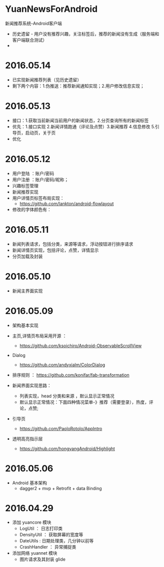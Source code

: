# YuanNewsForAndroid
新闻推荐系统-Android客户端
  * 历史遗留 - 用户没有推荐兴趣，关注标签后，推荐的新闻没有生成（服务端和客户端联合测试）
  * 
  
 

# 2016.05.14
  * 已实现新闻推荐列表（见历史遗留）
  * 剩下两个内容：1.伪推送：推荐新闻通知实现；2.用户修改信息实现；

# 2016.05.13
  * 接口：1.获取当前新闻当前用户的新闻状态，2.分页查询所有的新闻标签
  * 优先：1.接口实现 2.新闻详情跑通（评论及点赞）3.新闻推荐 4.信息修改 5.引导页，启动页，关于页
  * 优化

# 2016.05.12
 * 用户登陆 ：账户/密码 
 * 用户注册 ：账户/密码/昵称；
 * 兴趣标签管理
 * 新闻推荐实现
 * 用户详情页标签布局实现：
    * https://github.com/lankton/android-flowlayout
 * 修改的字体颜色有：   

# 2016.05.11
 * 新闻列表请求，包括分类，来源等请求，浮动按钮进行排序请求
 * 新闻详情页实现，包括评论，点赞，详情显示
 * 分页加载及封装

# 2016.05.10
 * 新闻主界面实现

# 2016.05.09
 * 架构基本实现
 * 主页,详情页布局采用开源 ： 
    * https://github.com/ksoichiro/Android-ObservableScrollView
    
 * Dialog 
    * https://github.com/andyxialm/ColorDialog
 * 排序规则 ： https://github.com/konifar/fab-transformation
 
 * 新闻界面实现思路：
      * 列表实现，head 分类和来源 ，默认显示正常情况
      * 默认显示正常情况：下面四种情况菜单-》推荐（需要登录），热度，评论，点赞;
      
 * 引导页
    * https://github.com/PaoloRotolo/AppIntro
 * 透明高亮指示层
    * https://github.com/hongyangAndroid/Highlight

# 2016.05.06
 * Android 基本架构
    * dagger2 + mvp + Retrofit + data Binding 

# 2016.04.29
 * 添加 yuancore 模块
    * LogUtil ： 日志打印类
    * DensityUtil ： 获取屏幕的宽度等
    * DateUtils : 日期处理类，几分钟以前等
    * CrashHandler ： 异常捕捉类
 * 添加网络 yuannet 模块
    * 图片请求及其封装 glide